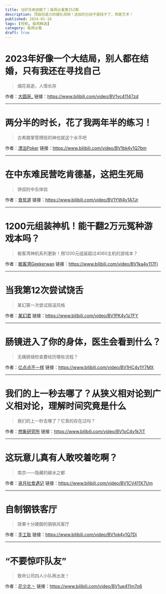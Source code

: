 ```yaml
---
title: 当好兄弟结婚了丨每周必看第252期
description: 顶级创造力的婚礼视频！这拍的已经不是段子了，而是艺术！
published: 2024-01-18
tags: [视频, 每周精选]
category: 每周必看
draft: true
---
```


# 2023年好像一个大结局，别人都在结婚，只有我还在寻找自己
> 烟花易逝，人情长存

作者：[大圆哥_](https://space.bilibili.com/478608619)
链接：https://www.bilibili.com/video/BV1yc41147zd

---

# 两分半的时长，花了我两年半的练习！
> 古希腊掌管牌技的神也就这个水平吧

作者：[漂泊Poker](https://space.bilibili.com/14505615)
链接：https://www.bilibili.com/video/BV1bk4y1Q7bm

---

# 在中东难民营吃肯德基，这把生死局
> 饼叔的中东体验

作者：[食贫道](https://space.bilibili.com/39627524)
链接：https://www.bilibili.com/video/BV1YW4y1A7Jr

---

# 1200元组装神机！能干翻2万元冤种游戏本吗？
> 极客湾神机系列更新！用1200元组装超过4060主机的游戏本？

作者：[极客湾Geekerwan](https://space.bilibili.com/25876945)
链接：https://www.bilibili.com/video/BV1ka4y117Fj

---

# 当我第12次尝试饶舌
> 某幻第一次尝试摇滚风格

作者：[某幻君](https://space.bilibili.com/1577804)
链接：https://www.bilibili.com/video/BV1PK4y1z7FY

---

# 肠镜进入了你的身体，医生会看到什么？
> 无痛肠镜检查要经历哪些流程？

作者：[亿点点不一样](https://space.bilibili.com/407054668)
链接：https://www.bilibili.com/video/BV1HC4y1Y7MX

---

# 我们的上一秒去哪了？从狭义相对论到广义相对论，理解时间究竟是什么
> 我们的上一秒去哪了？它真的存在过吗？

作者：[想象研究所](https://space.bilibili.com/1914881574)
链接：https://www.bilibili.com/video/BV1oC4y1k7iT

---

# 这玩意儿真有人敢咬着吃啊？
> 南京——隐藏的碳水之都

作者：[盗月社食遇记](https://space.bilibili.com/99157282)
链接：https://www.bilibili.com/video/BV1CV411X7Um

---

# 自制钢铁客厅
> 效果十分硬朗的钢铁风客厅

作者：[手工耿](https://space.bilibili.com/280793434)
链接：https://www.bilibili.com/video/BV1ok4y1Q7Dj

---

# “不要惊吓队友”
> 致命公司四人小队再出发！

作者：[花少北丶](https://space.bilibili.com/2206456)
链接：https://www.bilibili.com/video/BV1ue411m7o6

